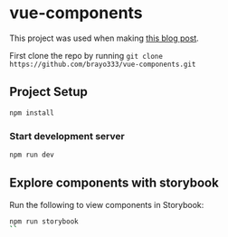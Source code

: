 # vue-components

This project was used when making [this blog post](https://blog.brianmulaa.com/posts/reusable-customizable-form-components-vue/). 

First clone the repo by running `git clone https://github.com/brayo333/vue-components.git`

## Project Setup

```sh
npm install
```

### Start development server

```sh
npm run dev
```

## Explore components with storybook

Run the following to view components in Storybook:

```sh
npm run storybook
``